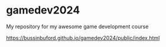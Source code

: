 # gamedev2024

My repository for my awesome game development course

https://bussinbuford.github.io/gamedev2024/public/index.html
